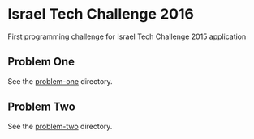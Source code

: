 # Israel Tech Challenge 2016
First programming challenge for Israel Tech Challenge 2015 application

## Problem One
See the [problem-one](https://github.com/benjaminran/israeltechchallenge2015/tree/master/problem-one) directory.


## Problem Two
See the [problem-two](https://github.com/benjaminran/israeltechchallenge2015/tree/master/problem-two) directory.

